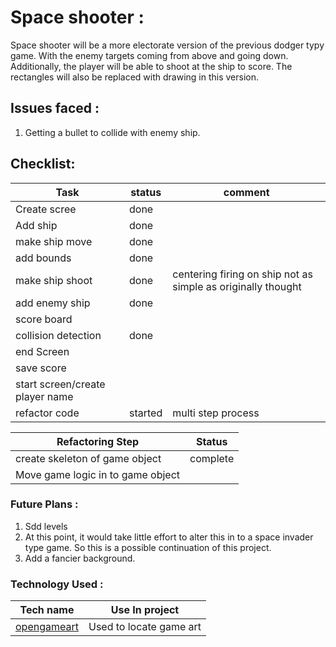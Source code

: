 # Space shooter :

Space shooter will be a more electorate version of the previous dodger typy game.
With the enemy targets coming from above and going down. Additionally, the player will be able to shoot at the ship
to score. The rectangles will also be replaced with drawing in this version.

## Issues faced :

1. Getting a bullet to collide with enemy ship.

## Checklist:

| Task                            | status  | comment                                                      |
|---------------------------------|---------|--------------------------------------------------------------|
| Create scree                    | done    |                                                              |
| Add ship                        | done    |                                                              |
| make ship move                  | done    |                                                              |
| add bounds                      | done    |                                                              |
| make ship shoot                 | done    | centering firing on ship not as simple as originally thought |
| add enemy ship                  | done    |                                                              |
| score board                     |         |                                                              |
| collision detection             | done    |                                                              |
| end Screen                      |         |                                                              |
| save score                      |         |                                                              |
| start screen/create player name |         |                                                              |
| refactor code                   | started | multi step process                                           |

| Refactoring Step                  | Status   |
|-----------------------------------|----------|
| create skeleton of game object    | complete |
| Move game logic in to game object |          |

### Future Plans :

1. Sdd levels
2. At this point, it would take little effort to alter this in to a space invader type game. So this is a possible
   continuation of this project.
3. Add a fancier background.

### Technology Used :

| Tech name                                          | Use In project          |
|----------------------------------------------------|-------------------------|
| [opengameart](https://opengameart.org/users/kev93) | Used to locate game art |

